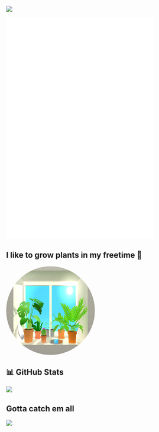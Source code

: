 <!-- Profile Views Badge -->
![](https://komarev.com/ghpvc/?username=jonasnico&color=orange)

<!-- Terminal Metrics SVG -->
<p align="left">
  <img src="/metrics.terminal.svg" alt="Terminal Metrics" width="400">
</p>

## I like to grow plants in my freetime 🌱 

<p align="left">
  <img src="plants.gif" height="240" width="240" style="border-radius:50%" class="giphy-embed" allowFullScreen>
  <a href="https://giphy.com/gifs/computer-plants-desk-l0MYII7vx3jZTG3Oo"></a>
</p>

## 📊 GitHub Stats

<p align="left">
  <img src="https://github-readme-stats.vercel.app/api/top-langs/?username=jonasnico&theme=dark&hide_border=true" width="250">
</p>


## Gotta catch em all

<p align="left">
  <img src="https://profile-card-ten-green.vercel.app/api/card?username=jonasnico&type=bug">
</p>
